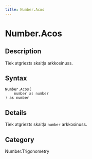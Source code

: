 ```yaml
---
title: Number.Acos
---
```


# Number.Acos


## Description

Tiek atgriezts skaitļa arkkosinuss.


## Syntax

```powerquery
Number.Acos(
    number as number
) as number
```


## Details

Tiek atgriezts skaitļa <code>number</code> arkkosinuss.



## Category
Number.Trigonometry
